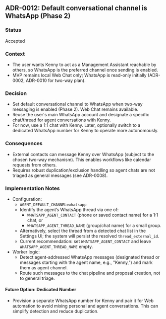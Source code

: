 ## ADR-0012: Default conversational channel is WhatsApp (Phase 2)

### Status
Accepted

### Context
- The user wants Kenny to act as a Management Assistant reachable by others, so WhatsApp is the preferred channel once sending is enabled.
- MVP remains local Web Chat only; WhatsApp is read-only initially (ADR-0002, ADR-0010 for two-way plan).

### Decision
- Set default conversational channel to WhatsApp when two-way messaging is enabled (Phase 2). Web Chat remains available.
- Reuse the user's main WhatsApp account and designate a specific chat/thread for agent conversations with Kenny.
 - For now, use a 1:1 chat with Kenny. Later, optionally switch to a dedicated WhatsApp number for Kenny to operate more autonomously.

### Consequences
- External contacts can message Kenny over WhatsApp (subject to the chosen two-way mechanism). This enables workflows like calendar requests from others.
- Requires robust duplication/exclusion handling so agent chats are not triaged as general messages (see ADR-0008).

### Implementation Notes
- Configuration:
  - `AGENT_DEFAULT_CHANNEL=whatsapp`
  - Identify the agent’s WhatsApp thread via one of:
    - `WHATSAPP_AGENT_CONTACT` (phone or saved contact name) for a 1:1 chat, or
    - `WHATSAPP_AGENT_THREAD_NAME` (group/chat name) for a small group.
  - Alternatively, select the thread from a detected chat list in the Settings UI; the system will persist the resolved `thread_external_id`.
  - Current recommendation: set `WHATSAPP_AGENT_CONTACT` and leave `WHATSAPP_AGENT_THREAD_NAME` empty.
- Worker logic:
  - Detect agent-addressed WhatsApp messages (designated thread or messages starting with the agent name, e.g., "Kenny,") and mark them as agent channel.
  - Route such messages to the chat pipeline and proposal creation, not to general triage.

#### Future Option: Dedicated Number
- Provision a separate WhatsApp number for Kenny and pair it for Web automation to avoid mixing personal and agent conversations. This can simplify detection and reduce duplication.



